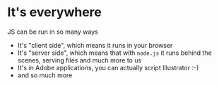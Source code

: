 # It's everywhere
JS can be run in so many ways

* It's "client side", which means it runs in your browser
* It's "server side", which means that with `node.js` it runs behind the scenes, serving files and much more to us
* It's in Adobe applications, you can actually script Illustrator :-)
* and so much more